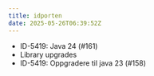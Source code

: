 ```yaml
---
title: idporten
date: 2025-05-26T06:39:52Z
---
```

- ID-5419: Java 24 (#161)
- Library upgrades
- ID-5419: Oppgradere til java 23 (#158)


